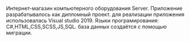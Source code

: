 Интернет-магазин компьютерного оборудования Server.
Приложение разрабатывалось как дипломный проект.
для реализации приложения использовалась Visual studio 2019.
Языки програмирования: C#,HTML,CSS,SCSS,JS,SQL.
база данных создаётся с помощью миграции.
